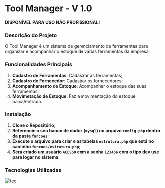 # Tool Manager - V 1.0
**DISPONÍVEL PARA USO NÃO PROFISSIONAL!**

### Descrição do Projeto
O Tool Manager é um sistema de gerenciamento de ferramentas para organizar e acompanhar o estoque de várias ferramentas da empresa.

### Funcionalidades Principais
1. **Cadastro de Ferramentas**: Cadastrar as ferramentas;
2. **Cadastro de Fornecedor**: Cadastrar os fornecedores;
3. **Acompanhamento de Estoque**: Acompanhar o estoque das suas ferramentas;
4. **Movimetação de Estoque**: Faz a movimentação do estoque baixa/entrada.

### Instalação
1. **Clone o Repositório**;
2. **Referencie o seu banco de dados (`mysql`) no arquivo `config.php` dentro da pasta `funcoes`**;
3. **Execute o arquivo para criar e as tabelas `estrutura.php` que está no caminho `funcoes/estrutura.php`**;
4. **Será criado um usuário `ACESSO` com a senha `123456` com o tipo dev use para logar no sistema**.

### Tecnologias Utilizadas
[![tec](https://skillicons.dev/icons?i=php,html,css,js,mysql)](https://skillicons.dev)
